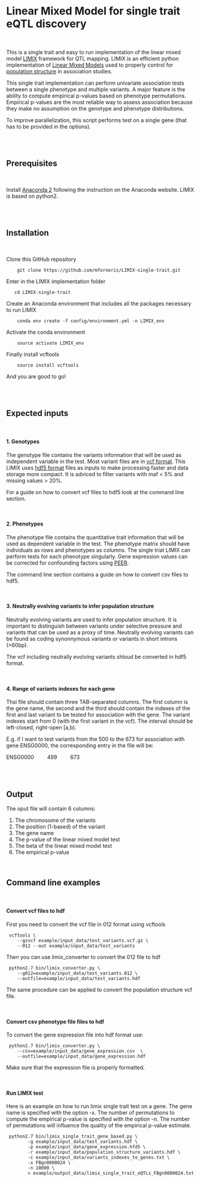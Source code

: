 # Linear Mixed Model for single trait eQTL discovery

<br />

This is a single trait and easy to run implementation of the linear mixed model [LIMIX](https://www.biorxiv.org/content/10.1101/003905v2) framework for QTL mapping. LIMIX is an efficient python implementation of [Linear Mixed Models](https://en.wikipedia.org/wiki/Mixed_model) used to properly control for [population structure](https://journals.plos.org/plosgenetics/article?id=10.1371/journal.pgen.1007309) in association studies.

This single trait implementation can perform univariate association tests between a single phenotype and multiple variants. A major feature is the ability to compute empirical p-values based on phenotype permutations.
Empirical p-values are the most reliable way to assess association because they make no assumption on the genotype and phenotype distributions.

To improve parallelization, this script performs test on a single gene (that has to be provided in the options).


<br /><br />


## Prerequisites

<br />

Install [Anaconda 2](https://www.anaconda.com/products/individual) following the instruction on the Anaconda website. LIMIX is based on python2.


<br /><br />

## Installation

<br />

Clone this GitHub repository 

<pre><code>    git clone https://github.com/mforneris/LIMIX-single-trait.git
</code></pre>


Enter in the LIMIX implementation folder

<pre><code>   cd LIMIX-single-trait
</code></pre>

Create an Anaconda environment that includes all the packages necessary to run LIMIX

<pre><code>    conda env create -f config/environment.yml -n LIMIX_env
</code></pre>

Activate the conda environment

<pre><code>    source activate LIMIX_env
</code></pre>

Finally install vcftools

<pre><code>    source install vcftools
</code></pre>


And you are good to go!


<br /><br />


## Expected inputs



<br />

#### 1. Genotypes

The genotype file contains the variants information that will be used as independent variable in the test. Most variant files are in [vcf format](https://samtools.github.io/hts-specs/VCFv4.2.pdf). This LIMIX uses [hdf5 format](https://en.wikipedia.org/wiki/Hierarchical_Data_Format) files as inputs to make processing faster and data storage more compact. It is adviced to filter variants with maf < 5% and missing values > 20%.

For a guide on how to convert vcf files to hdf5 look at the command line section.

<br />

#### 2. Phenotypes

The phenotype file contains the quantitative trait information that will be used as dependent variable in the test. The phenotype matrix should have individuals as rows and phenotypes as columns. The single triat LIMIX can perform tests for each phenotype singularly. Gene expression values can be corrected for confounding factors using [PEER](https://www.nature.com/articles/nprot.2011.457).

The command line section contains a guide on how to convert csv files to hdf5.

<br />

#### 3. Neutrally evolving variants to infer population structure

Neutrally evolving variants are used to infer population structure. It is important to distinguish between variants under selective pressure and variants that can be used as a proxy of time. Neutrally evolving variants can be found as coding synonnymous variants or variants in short introns (>60bp).

The vcf including neutrally evolving variants shloud be converted in hdf5 format.

<br />

#### 4. Range of variants indexes for each gene

Thsi file should contain three TAB-separated columns. The first column is the gene name, the second and the third should contain the indexes of the first and last variant to be tested for association with the gene. The variant indexes start from 0 (with the first variant in the vcf). The interval should be left-closed, right-open [a,b).

E.g. if I want to test variants from the 500 to the 673 for association with gene ENSG0000, the corresponding entry in the file will be:

ENSG0000  &nbsp; &nbsp; &nbsp; &nbsp; 499  &nbsp; &nbsp; &nbsp; &nbsp; 673

<br /><br />


## Output 


The oput file will contain 6 columns:
1. The chromosome of the variants
2. The position (1-based) of the variant
3. The gene name
4. The p-value of the linear mixed model test
5. The beta of the linear mixed model test
6. The empirical p-value

<br />



## Command line examples


<br />

#### Convert vcf files to hdf

First you need to convert the vcf file in 012 format using vcftools

<pre><code> vcftools \
    --gzvcf example/input_data/test_variants.vcf.gz \
    --012 --out example/input_data/test_variants
</code></pre>

Then you can use limix_converter to convert the 012 file to hdf

<pre><code> python2.7 bin/limix_converter.py \
    --g012=example/input_data/test_variants.012 \
    --outfile=example/input_data/test_variants.hdf
</code></pre>

The same procedure can be applied to convert the population structure vcf file.

<br />

#### Convert csv phenotype file files to hdf

To convert the gene expression file into hdf format use:

<pre><code> python2.7 bin/limix_converter.py \
    --csv=example/input_data/gene_expression.csv  \
    --outfile=example/input_data/gene_expression.hdf
</code></pre>

Make sure that the expression file is properly formatted.


<br />

#### Run LIMIX test


Here is an example on how to run limix single trait test on a gene. The gene name is specified with the option -x. The number of permutations to compute the empirical p-value is specified with the option -n. The number of permutations will influence the quality of the empirical p-value estimate. 

<pre><code> python2.7 bin/limix_single_trait_gene_based.py \
        -g example/input_data/test_variants.hdf \
        -p example/input_data/gene_expression.hfd5 \
        -r example/input_data/population_structure_variants.hdf \
        -c example/input_data/variants_indexes_to_genes.txt \
        -x FBgn0000024 \
        -n 10000 \
        > example/output_data/limix_single_trait_eQTLs_FBgn0000024.txt
</code></pre>



